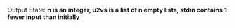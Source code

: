 Output State: **n is an integer, u2vs is a list of n empty lists, stdin contains 1 fewer input than initially**